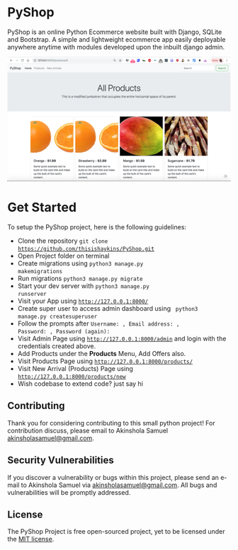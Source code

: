 # PyShop

PyShop is an online Python Ecommerce website built with Django, SQLite and Bootstrap. A simple and lightweight ecommerce app easily deployable anywhere anytime with modules developed upon the inbuilt django admin.

<p align="center"><img src="/pyshop-app.png"></p>


# Get Started
To setup the PyShop project, here is the following guidelines:
* Clone the repository <code>git clone https://github.com/thisishaykins/PyShop.git</code>
* Open Project folder on terminal 
* Create migrations using <code>python3 manage.py makemigrations</code> 
* Run migrations <code>python3 manage.py migrate</code>
* Start your dev server with <code>python3 manage.py runserver</code>
* Visit your App using <code>http://127.0.0.1:8000/</code>
* Create super user to access admin dashboard using <code> python3 manage.py createsuperuser</code>
* Follow the prompts after <code>Username: , Email address: , Password: , Password (again): </code>
* Visit Admin Page using <code>http://127.0.0.1:8000/admin</code> and login with the credentials created above.
* Add Products under the <b>Products</b> Menu, Add Offers also.
* Visit Products Page using <code>http://127.0.0.1:8000/products/</code>
* Visit New Arrival (Products) Page using <code>http://127.0.0.1:8000/products/new</code>
* Wish codebase to extend code? just say hi


## Contributing
Thank you for considering contributing to this small python project! For contribution discuss, please email to Akinshola Samuel [akinsholasamuel@gmail.com](mailto:akinsholasamuel@gmail.com).


## Security Vulnerabilities
If you discover a vulnerability or bugs within this project, please send an e-mail to Akinshola Samuel via [akinsholasamuel@gmail.com](mailto:akinsholasamuel@gmail.com). All bugs and vulnerabilities will be promptly addressed.


## License
The PyShop Project is free open-sourced project, yet to be licensed under the [MIT license](https://opensource.org/licenses/MIT).